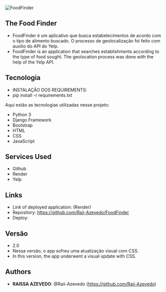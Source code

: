 ![FoodFinder](https://github.com/Raii-Azevedo/FoodFinder/blob/master/Food-Finder-Google-Chrome-2022-0.gif)
 
## The Food Finder
 
- FoodFinder é um aplicativo que busca estabelecimentos de acordo com o tipo de alimento buscado. O processo de geolocalização foi feito com auxilio do API do Yelp.
- FoodFinder is an application that searches establishments according to the type of food sought. The geolocation process was done with the help of the Yelp API.


## Tecnologia
- INSTALAÇÃO DOS REQUIREMENTS:
- pip install -r requirements.txt
 
Aqui estão as tecnologias utilizadas nesse projeto:
 
- Python 3
- Django Framework
- Bootstrap 
- HTML
- CSS
- JavaScript

 
## Services Used
 
* Github
* Render
* Yelp
 
 
## Links
 
  - Link of deployed application: (Render)
  - Repository: https://github.com/Raii-Azevedo/FoodFinder
  - Deploy: 
 
 
## Versão
 - 2.0
 - Nessa versão, o app sofreu uma atualização visual com CSS.
 - In this version, the app underwent a visual update with CSS.
 
 
## Authors
 
* **RAISSA AZEVEDO**: @Raii-Azevedo (https://github.com/Raii-Azevedo)
 
 
